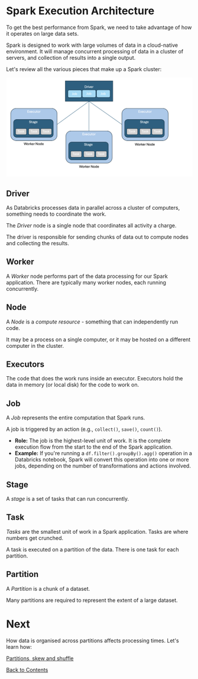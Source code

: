 # Spark Execution Architecture

To get the best performance from Spark, we need to take advantage of how it operates on large data sets.

Spark is designed to work with large volumes of data in a cloud-native environment. It will manage concurrent processing of data in a cluster of servers, and collection of results into a single output.

Let's review all the various pieces that make up a Spark cluster:

![Spark execution architecture](/images/executors.png)


## Driver
As Databricks processes data in parallel across a cluster of computers, something needs to coordinate the work.

The _Driver_ node is a single node that coordinates all activity a charge. 

The driver is responsible for sending chunks of data out to compute nodes and collecting the results.

## Worker
A _Worker_ node performs part of the data processing for our Spark application. There are typically many worker nodes, each running concurrently.

## Node
A _Node_ is a _compute resource_ - something that can independently run code. 

It may be a process on a single computer, or it may be hosted on a different computer in the cluster. 

## Executors
The code that does the work runs inside an executor. Executors hold the data in memory (or local disk) for the code to work on. 

## Job
A _Job_ represents the entire computation that Spark runs. 

A job is triggered by an action (e.g., `collect()`, `save()`, `count()`).

- **Role:** The job is the highest-level unit of work. It is the complete execution flow from the start to the end of the Spark application.
- **Example:** If you're running a `df.filter().groupBy().agg()` operation in a Databricks notebook, Spark will convert this operation into one or more jobs, depending on the number of transformations and actions involved.

## Stage  
A _stage_ is a set of tasks that can run concurrently. 

## Task
_Tasks_ are the smallest unit of work in a Spark application. Tasks are where numbers get crunched. 

A task is executed on a partition of the data. There is one task for each partition.

## Partition
A _Partition_ is a chunk of a dataset. 

Many partitions are required to represent the extent of a large dataset.

# Next
How data is organised across partitions affects processing times. Let's learn how:

[Partitions, skew and shuffle](/partitions.md)

[Back to Contents](/contents.md)
